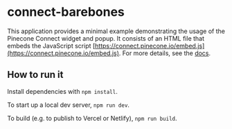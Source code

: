 # connect-barebones
This application provides a minimal example demonstrating the usage of the Pinecone Connect widget
and popup. It consists of an HTML file that embeds the JavaScript script
[https://connect.pinecone.io/embed.js](https://connect.pinecone.io/embed.js). For more details, see
the [docs](https://docs.pinecone.io/integrations/build-integration/connect-your-users-to-pinecone).

## How to run it
Install dependencies with `npm install`.

To start up a local dev server, `npm run dev`.

To build (e.g. to publish to Vercel or Netlify), `npm run build`.
